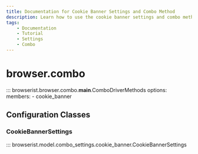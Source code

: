 ```yaml
---
title: Documentation for Cookie Banner Settings and Combo Method
description: Learn how to use the cookie banner settings and combo method in Browserist. Includes code examples for beginners and advanced users for web scraping and browser automation.
tags:
    - Documentation
    - Tutorial
    - Settings
    - Combo
---
```


# browser.combo

::: browserist.browser.combo.__main__.ComboDriverMethods
    options:
        members:
            - cookie_banner

## Configuration Classes
### CookieBannerSettings

::: browserist.model.combo_settings.cookie_banner.CookieBannerSettings

